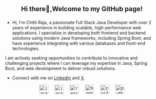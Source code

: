 <h2 align="center">Hi there👋,Welcome to my GitHub page!</h2>

###  
- Hi, I'm Chitti Raja, a passionate Full Stack Java Developer with over 2 years of experience in building scalable, high-performance web applications.
I specialize in developing both frontend and backend solutions using modern Java frameworks, including Spring Boot, and have experience integrating with various databases and front-end technologies.

I am actively seeking opportunities to contribute to innovative and challenging projects where I can leverage my expertise in Java, Spring Boot, and web development to deliver robust solutions.
- Connect with me on [LinkedIn](https://www.linkedin.com/in/chitti-kottapalli/) and [X](https://twitter.com/ChittirajchariK).

<div align="center" >
  <img src="https://cdn.iconscout.com/icon/free/png-256/free-java-23-225999.png?f=webp&w=256" height="30" alt="javascript logo" />
  <img width="12" />
  <img src="https://cdn.jsdelivr.net/gh/devicons/devicon/icons/javascript/javascript-original.svg" height="30" alt="javascript logo"  />
  <img width="12" />
  <img src="https://cdn.jsdelivr.net/gh/devicons/devicon/icons/react/react-original.svg" height="30" alt="react logo"  />
  <img width="12" />
  <img src="https://cdn.jsdelivr.net/gh/devicons/devicon/icons/html5/html5-original.svg" height="30" alt="html5 logo"  />
  <img width="12" />
  <img src="https://cdn.jsdelivr.net/gh/devicons/devicon/icons/css3/css3-original.svg" height="30" alt="css3 logo"  />
  <img width="12" />
  <img src="https://cdn.jsdelivr.net/gh/devicons/devicon/icons/python/python-original.svg" height="30" alt="python logo"  />
</div>

###

###



###
